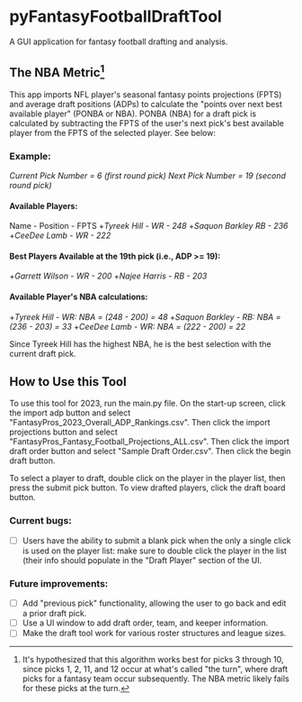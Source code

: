 # pyFantasyFootballDraftTool
A GUI application for fantasy football drafting and analysis. 

## The NBA Metric[^1]

This app imports NFL player's seasonal fantasy points projections (FPTS) and average draft positions (ADPs) to calculate the "points over next best available player" (PONBA or NBA). PONBA (NBA) for a draft pick is calculated by subtracting the FPTS of the user's next pick's best available player from the FPTS of the selected player. See below:

### Example: 
*Current Pick Number = 6 (first round pick)*
*Next Pick Number = 19 (second round pick)*

#### Available Players:
Name - Position - FPTS
+*Tyreek Hill - WR - 248*
+*Saquon Barkley RB - 236*
+*CeeDee Lamb - WR - 222*

#### Best Players Available at the 19th pick (i.e., ADP >= 19):
+*Garrett Wilson - WR - 200*
+*Najee Harris - RB - 203*

#### Available Player's NBA calculations:
+*Tyreek Hill - WR: NBA = (248 - 200) = 48*
+*Saquon Barkley - RB: NBA = (236 - 203) = 33*
+*CeeDee Lamb - WR: NBA = (222 - 200) = 22*


Since Tyreek Hill has the highest NBA, he is the best selection with the current draft pick.

[^1]: It's hypothesized that this algorithm works best for picks 3 through 10, since picks 1, 2, 11, and 12 occur at what's called "the turn", where draft picks for a fantasy team occur subsequently. The NBA metric likely fails for these picks at the turn.


## How to Use this Tool

To use this tool for 2023, run the main.py file. On the start-up screen, click the import adp button and select "FantasyPros_2023_Overall_ADP_Rankings.csv". Then click the import projections button and select "FantasyPros_Fantasy_Football_Projections_ALL.csv". Then click the import draft order button and select "Sample Draft Order.csv". Then click the begin draft button.

To select a player to draft, double click on the player in the player list, then press the submit pick button. To view drafted players, click the draft board button.

### Current bugs: 

- [ ] Users have the ability to submit a blank pick when the only a single click is used on the player list: make sure to double click the player in the list (their info should populate in the "Draft Player" section of the UI.

### Future improvements:

- [ ] Add "previous pick" functionality, allowing the user to go back and edit a prior draft pick.
- [ ] Use a UI window to add draft order, team, and keeper information.
- [ ] Make the draft tool work for various roster structures and league sizes.
